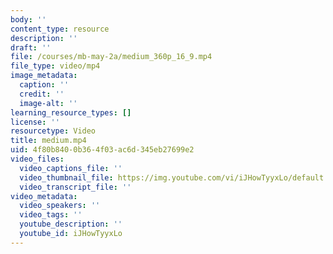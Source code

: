 ```yaml
---
body: ''
content_type: resource
description: ''
draft: ''
file: /courses/mb-may-2a/medium_360p_16_9.mp4
file_type: video/mp4
image_metadata:
  caption: ''
  credit: ''
  image-alt: ''
learning_resource_types: []
license: ''
resourcetype: Video
title: medium.mp4
uid: 4f80b840-0b36-4f03-ac6d-345eb27699e2
video_files:
  video_captions_file: ''
  video_thumbnail_file: https://img.youtube.com/vi/iJHowTyyxLo/default.jpg
  video_transcript_file: ''
video_metadata:
  video_speakers: ''
  video_tags: ''
  youtube_description: ''
  youtube_id: iJHowTyyxLo
---
```

